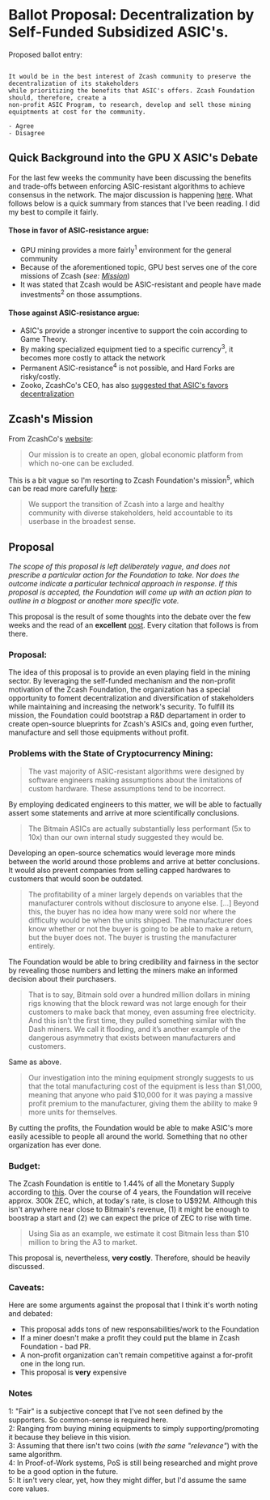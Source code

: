 # Ballot Proposal: Decentralization by Self-Funded Subsidized ASIC's.

Proposed ballot entry:

```

It would be in the best interest of Zcash community to preserve the decentralization of its stakeholders 
while prioritizing the benefits that ASIC's offers. Zcash Foundation should, therefore, create a 
non-profit ASIC Program, to research, develop and sell those mining equiptments at cost for the community.

- Agree
- Disagree
```

## Quick Background into the GPU X ASIC's Debate

For the last few weeks the community have been discussing the benefits and trade-offs between enforcing ASIC-resistant algorithms to achieve consensus in the network. The major discussion is happening [here](https://forum.z.cash/t/let-s-talk-about-asic-mining/27353). What follows below is a quick summary from stances that I've been reading. I did my best to compile it fairly.

 #### Those in favor of ASIC-resistance argue:
 + GPU mining provides a more fairly<sup>1</sup> environment for the general community 
 + Because of the aforementioned topic, GPU best serves one of the core missions of Zcash (*see: [Mission](#zcashs-mission)*)
 + It was stated that Zcash would be ASIC-resistant and people have made investments<sup>2</sup> on those assumptions. 
 
 #### Those against ASIC-resistance argue:
 + ASIC's provide a stronger incentive to support the coin according to Game Theory.
 + By making specialized equipment tied to a specific currency<sup>3</sup>, it becomes more costly to attack the network
 + Permanent ASIC-resistance<sup>4</sup> is not possible, and Hard Forks are risky/costly.
 + Zooko, ZcashCo's CEO, has also [suggested that ASIC's favors decentralization](https://forum.z.cash/t/let-s-talk-about-asic-mining/27353/151)

## Zcash's Mission

From ZcashCo's [website](https://z.cash/support/faq.html#zcash-mission): 

> Our mission is to create an open, global economic platform from which no-one can be excluded.

This is a bit vague so I'm resorting to Zcash Foundation's mission<sup>5</sup>, which can be read more carefully [here](https://github.com/ZcashFoundation/ZcashFoundation/blob/master/MISSION.md):

> We support the transition of Zcash into a large and healthy community with diverse stakeholders, held accountable to its userbase in the broadest sense. 


## Proposal
  *The scope of this proposal is left deliberately vague, and does not prescribe a particular action for the Foundation to take. Nor does the outcome indicate a particular technical approach in response. If this proposal is accepted, the Foundation will come up with an action plan to outline in a blogpost or another more specific vote.* 

 This proposal is the result of some thoughts into the debate over the few weeks and the read of an **excellent** [post](https://blog.sia.tech/the-state-of-cryptocurrency-mining-538004a37f9b). Every citation that follows is from there.

 ### Proposal: 
  The idea of this proposal is to provide an even playing field in the mining sector. By leveraging the self-funded mechanism and the non-profit motivation of the Zcash Foundation, the organization has a special opportunity to foment decentralization and diversification of stakeholders while maintaining and increasing the network's security. 
  To fulfill its mission, the Foundation could bootstrap a R&D departament in order to create open-source blueprints for Zcash's ASICs and, going even further, manufacture and sell those equipments without profit. 

 ### Problems with the State of Cryptocurrency Mining:

> The vast majority of ASIC-resistant algorithms were designed by software engineers making assumptions about the limitations of custom hardware. These assumptions tend to be incorrect.

By employing dedicated engineers to this matter, we will be able to factually assert some statements and arrive at more scientifically conclusions.  

>  The Bitmain ASICs are actually substantially less performant (5x to 10x) than our own internal study suggested they would be.

Developing an open-source schematics would leverage more minds between the world around those problems and arrive at better conclusions. It would also prevent companies from selling capped hardwares to customers that would soon be outdated.

> The profitability of a miner largely depends on variables that the manufacturer controls without disclosure to anyone else. [...] Beyond this, the buyer has no idea how many were sold nor where the difficulty would be when the units shipped. The manufacturer does know whether or not the buyer is going to be able to make a return, but the buyer does not. The buyer is trusting the manufacturer entirely.

The Foundation would be able to bring credibility and fairness in the sector by revealing those numbers and letting the miners make an informed decision about their purchasers. 

> That is to say, Bitmain sold over a hundred million dollars in mining rigs knowing that the block reward was not large enough for their customers to make back that money, even assuming free electricity. And this isn’t the first time, they pulled something similar with the Dash miners. We call it flooding, and it’s another example of the dangerous asymmetry that exists between manufacturers and customers.

Same as above.

> Our investigation into the mining equipment strongly suggests to us that the total manufacturing cost of the equipment is less than $1,000, meaning that anyone who paid $10,000 for it was paying a massive profit premium to the manufacturer, giving them the ability to make 9 more units for themselves. 

By cutting the profits, the Foundation would be able to make ASIC's more easily acessible to people all around the world. Something that no other organization has ever done.


 ### Budget:

 The Zcash Foundation is entitle to 1.44% of all the Monetary Supply according to [this](https://blog.z.cash/continued-funding-and-transparency/). Over the course of 4 years, the Foundation will receive approx. 300k ZEC, which, at today's rate, is close to U$92M.
Although this isn't anywhere near close to Bitmain's revenue, (1) it might be enough to boostrap a start and (2) we can expect the price of ZEC to rise with time. 

> Using Sia as an example, we estimate it cost Bitmain less than $10 million to bring the A3 to market. 

This proposal is, nevertheless, **very costly**. Therefore, should be heavily discussed.

 ### Caveats:

Here are some arguments against the proposal that I think it's worth noting and debated: 

+ This proposal adds tons of new responsabilities/work to the Foundation
+ If a miner doesn't make a profit they could put the blame in Zcash Foundation - bad PR.
+ A non-profit organization can't remain competitive against a for-profit one in the long run.
+ This proposal is **very** expensive

### Notes

1: "Fair" is a subjective concept that I've not seen defined by the supporters. So common-sense is required here.  
2: Ranging from buying mining equipments to simply supporting/promoting it because they believe in this vision.  
3: Assuming that there isn't two coins (*with the same "relevance"*) with the same algorithm.  
4: In Proof-of-Work systems, PoS is still being researched and might prove to be a good option in the future.     
5: It isn't very clear, yet, how they might differ, but I'd assume the same core values. 
  



